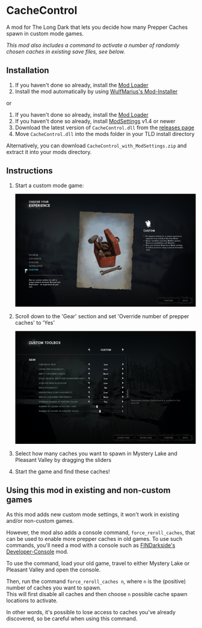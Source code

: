 # CacheControl

A mod for The Long Dark that lets you decide how many Prepper Caches spawn in custom mode games.

*This mod also includes a command to activate a number of randomly chosen caches in existing save files, see below.*

## Installation

1. If you haven't done so already, install the [Mod Loader](https://github.com/zeobviouslyfakeacc/ModLoaderInstaller)
2. Install the mod automatically by using [WulfMarius's Mod-Installer](https://github.com/WulfMarius/Mod-Installer/releases)

or

1. If you haven't done so already, install the [Mod Loader](https://github.com/zeobviouslyfakeacc/ModLoaderInstaller)
2. If you haven't done so already, install [ModSettings](https://github.com/zeobviouslyfakeacc/ModSettings) v1.4 or newer
3. Download the latest version of `CacheControl.dll` from the [releases page](https://github.com/zeobviouslyfakeacc/CacheControl/releases)
4. Move `CacheControl.dll` into the mods folder in your TLD install directory

Alternatively, you can download `CacheControl_with_ModSettings.zip` and extract it into your mods directory.

## Instructions

1. Start a custom mode game:

   ![Screenshot of experience mode selection](images/screenshot-1.png)
2. Scroll down to the 'Gear' section and set 'Override number of prepper caches' to 'Yes'

   ![Screenshot of custom mode settings](images/screenshot-2.png)
3. Select how many caches you want to spawn in Mystery Lake and Pleasant Valley by dragging the sliders
4. Start the game and find these caches!

## Using this mod in existing and non-custom games

As this mod adds new custom mode settings, it won't work in existing and/or non-custom games.

However, the mod also adds a console command, `force_reroll_caches`, that can be used to enable more prepper caches in old games.
To use such commands, you'll need a mod with a console such as [FINDarkside's Developer-Console](https://github.com/FINDarkside/TLD-Developer-Console/releases) mod.

To use the command, load your old game, travel to either Mystery Lake or Pleasant Valley and open the console.

Then, run the command `force_reroll_caches n`, where `n` is the (positive) number of caches you want to spawn.  
This will first disable all caches and then choose `n` possible cache spawn locations to activate.

In other words, it's possible to lose access to caches you've already discovered, so be careful when using this command.
